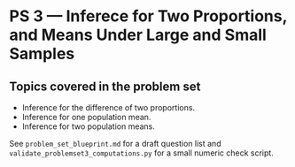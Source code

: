# PS 3 — Inferece for Two Proportions, and Means Under Large and Small Samples

## Topics covered in the problem set

- Inference for the difference of two proportions.
- Inference for one population mean.
- Inference for two population means.

See `problem_set_blueprint.md` for a draft question list and `validate_problemset3_computations.py` for a small numeric check script.

